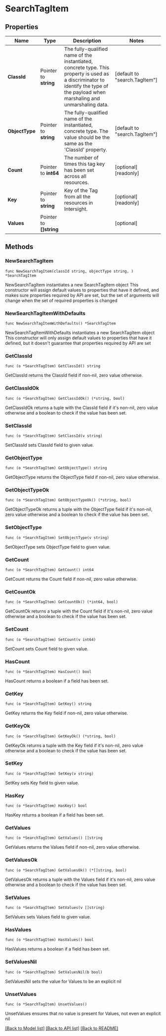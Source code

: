 # SearchTagItem

## Properties

Name | Type | Description | Notes
------------ | ------------- | ------------- | -------------
**ClassId** | Pointer to **string** | The fully-qualified name of the instantiated, concrete type. This property is used as a discriminator to identify the type of the payload when marshaling and unmarshaling data. | [default to "search.TagItem"]
**ObjectType** | Pointer to **string** | The fully-qualified name of the instantiated, concrete type. The value should be the same as the &#39;ClassId&#39; property. | [default to "search.TagItem"]
**Count** | Pointer to **int64** | The number of times this tag key has been set across all resources. | [optional] [readonly] 
**Key** | Pointer to **string** | Key of the Tag from all the resources in Intersight. | [optional] [readonly] 
**Values** | Pointer to **[]string** |  | [optional] 

## Methods

### NewSearchTagItem

`func NewSearchTagItem(classId string, objectType string, ) *SearchTagItem`

NewSearchTagItem instantiates a new SearchTagItem object
This constructor will assign default values to properties that have it defined,
and makes sure properties required by API are set, but the set of arguments
will change when the set of required properties is changed

### NewSearchTagItemWithDefaults

`func NewSearchTagItemWithDefaults() *SearchTagItem`

NewSearchTagItemWithDefaults instantiates a new SearchTagItem object
This constructor will only assign default values to properties that have it defined,
but it doesn't guarantee that properties required by API are set

### GetClassId

`func (o *SearchTagItem) GetClassId() string`

GetClassId returns the ClassId field if non-nil, zero value otherwise.

### GetClassIdOk

`func (o *SearchTagItem) GetClassIdOk() (*string, bool)`

GetClassIdOk returns a tuple with the ClassId field if it's non-nil, zero value otherwise
and a boolean to check if the value has been set.

### SetClassId

`func (o *SearchTagItem) SetClassId(v string)`

SetClassId sets ClassId field to given value.


### GetObjectType

`func (o *SearchTagItem) GetObjectType() string`

GetObjectType returns the ObjectType field if non-nil, zero value otherwise.

### GetObjectTypeOk

`func (o *SearchTagItem) GetObjectTypeOk() (*string, bool)`

GetObjectTypeOk returns a tuple with the ObjectType field if it's non-nil, zero value otherwise
and a boolean to check if the value has been set.

### SetObjectType

`func (o *SearchTagItem) SetObjectType(v string)`

SetObjectType sets ObjectType field to given value.


### GetCount

`func (o *SearchTagItem) GetCount() int64`

GetCount returns the Count field if non-nil, zero value otherwise.

### GetCountOk

`func (o *SearchTagItem) GetCountOk() (*int64, bool)`

GetCountOk returns a tuple with the Count field if it's non-nil, zero value otherwise
and a boolean to check if the value has been set.

### SetCount

`func (o *SearchTagItem) SetCount(v int64)`

SetCount sets Count field to given value.

### HasCount

`func (o *SearchTagItem) HasCount() bool`

HasCount returns a boolean if a field has been set.

### GetKey

`func (o *SearchTagItem) GetKey() string`

GetKey returns the Key field if non-nil, zero value otherwise.

### GetKeyOk

`func (o *SearchTagItem) GetKeyOk() (*string, bool)`

GetKeyOk returns a tuple with the Key field if it's non-nil, zero value otherwise
and a boolean to check if the value has been set.

### SetKey

`func (o *SearchTagItem) SetKey(v string)`

SetKey sets Key field to given value.

### HasKey

`func (o *SearchTagItem) HasKey() bool`

HasKey returns a boolean if a field has been set.

### GetValues

`func (o *SearchTagItem) GetValues() []string`

GetValues returns the Values field if non-nil, zero value otherwise.

### GetValuesOk

`func (o *SearchTagItem) GetValuesOk() (*[]string, bool)`

GetValuesOk returns a tuple with the Values field if it's non-nil, zero value otherwise
and a boolean to check if the value has been set.

### SetValues

`func (o *SearchTagItem) SetValues(v []string)`

SetValues sets Values field to given value.

### HasValues

`func (o *SearchTagItem) HasValues() bool`

HasValues returns a boolean if a field has been set.

### SetValuesNil

`func (o *SearchTagItem) SetValuesNil(b bool)`

 SetValuesNil sets the value for Values to be an explicit nil

### UnsetValues
`func (o *SearchTagItem) UnsetValues()`

UnsetValues ensures that no value is present for Values, not even an explicit nil

[[Back to Model list]](../README.md#documentation-for-models) [[Back to API list]](../README.md#documentation-for-api-endpoints) [[Back to README]](../README.md)


